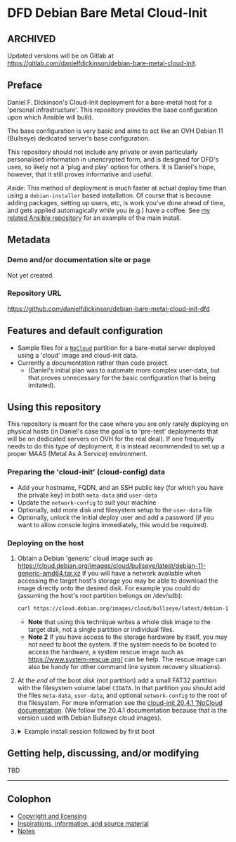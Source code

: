 # DFD Debian Bare Metal Cloud-Init

## ARCHIVED

Updated versions will be on Gitlab at <https://gitlab.com/danielfdickinson/debian-bare-metal-cloud-init>.

## Preface

Daniel F. Dickinson's Cloud-Init deployment for a bare-metal host for a
'personal infrastructure'. This repository provides the base configuration
upon which Ansible will build.

The base configuration is very basic and aims to act like an OVH Debian 11
(Bullseye) dedicated server's base configuration.

This repository should not include any private or even particularly personalised
information in unencrypted form, and is designed for DFD's uses, so likely not
a 'plug and play' option for others. It is Daniel's hope, however, that it still
proves informative and
useful.

_Aside_: This method of deployment is much faster at actual deploy time than
using a `debian-installer` based installation. Of course that is because adding
packages, setting up users, etc, is work you've done ahead of time, and gets
applied automagically while you (e.g.) have a coffee. See [my related Ansible
repository](https://github.com/danielfdickinson/debian-libvirt-ansible-dfd) for
an example of the main install.

## Metadata

### Demo and/or documentation site or page

Not yet created.

### Repository URL

<https://github.com/danielfdickinson/debian-bare-metal-cloud-init-dfd>

## Features and default configuration

* Sample files for a
	[`NoCloud`](https://cloudinit.readthedocs.io/en/20.4.1/topics/datasources/nocloud.html)
	partition for a bare-metal server deployed using a 'cloud' image and
	cloud-init data.
* Currently a documentation rather than code project.
	* (Daniel's initial plan was to automate more complex user-data, but
	that proves unnecessary for the basic configuration that is being imitated).

## Using this repository

This repository is meant for the case where you are only rarely deploying on
physical hosts (in Daniel's case the goal is to 'pre-test' deployments that will
be on dedicated servers on OVH for the real deal). If one frequently needs to do
this type of deployment, it is instead recommended to set up a proper MAAS
(Metal As A Service) environment.

### Preparing the 'cloud-init' (cloud-config) data

* Add your hostname, FQDN, and an SSH public key (for which you have the private
	key) in both `meta-data` and `user-data`
* Update the `network-config` to suit your machine
* Optionally, add more disk and filesystem setup to the `user-data` file
* Optionally, unlock the initial deploy user and add a password (if you want to
	allow console logins immediately, this would be required).

### Deploying on the host

1. Obtain a Debian 'generic' cloud image such as
<https://cloud.debian.org/images/cloud/bullseye/latest/debian-11-generic-amd64.tar.xz>
	If you will have a network available when accessing the target host's
	storage you may be able to download the image directly onto the desired
	disk. For example you could do (assuming the host's root partition belongs on
	/dev/sdb):

	```bash
	curl https://cloud.debian.org/images/cloud/bullseye/latest/debian-11-generic-amd64.tar.xz | tar -O -xJf - disk.raw | dd of=/dev/sdb bs=1M
	```

	* **Note** that using this technique writes a whole disk image to the target
	disk, not a single partition or individual files.
	* **Note 2** If you have access to the storage hardware by itself, you may
	not need to	boot the system. If the system needs to be booted to access the
	hardware, a system rescue image such as <https://www.system-rescue.org/>
	can be help. The rescue image can also be handy for other command line
	system recovery situations).

2. At the _end_ of the boot _disk_ (not partition) add a small FAT32 partition
	with the filesystem volume label `CIDATA`. In that partition you should add
	the files `meta-data`, `user-data`, and optional `network-config` to the root
	of the filesystem. For more information see the [cloud-init 20.4.1 'NoCloud
	documentation](https://cloudinit.readthedocs.io/en/20.4.1/topics/datasources/nocloud.html).
	(We follow the 20.4.1 documentation because that is the version used with
	Debian Bullseye cloud images).

3. <details>
	<summary>Example install session followed by first boot</summary>

	``` text
	GNU GRUB  version 2:2.06.r334.g340377470-1
	+----------------------------------------------------------------------------+
	|  Boot SystemRescue using default options                                   |
	|  Boot SystemRescue and copy system to RAM (copytoram)                      |
	| *Boot with serial and copy system to RAM (copytoram)                       |
	|  Boot SystemRescue and verify integrity of the medium (checksum)           |
	|  [...]                                                                     |
	+----------------------------------------------------------------------------+
	Use the ^ and v keys to select which entry is highlighted.
	Press enter to boot the selected OS, `e' to edit the commands
	before booting or `c' for a command-line.

	The highlighted entry will be executed automatically in 90s

	:: running early hook [udev]
	Starting version 251.6-2-arch

	[...]

	:: Mounting '/dev/disk/by-label/RESCUE905' to '/run/archiso/bootmnt'
	:: Device '/dev/disk/by-label/RESCUE905' mounted successfully.

	[...]

	Welcome to SystemRescue 9.05!

	[  OK  ] Created slice Slice /system/getty.
	[  OK  ] Created slice Slice /system/modprobe.
	[...]
	Starting D-Bus System Message Bus...
	Starting SSH Key Generation...
	Starting SystemRescue Init&hellip;lization, before networking...
	Starting User Login Management...
	[  OK  ] Started D-Bus System Message Bus.
	[  OK  ] Started User Login Management.
	[  OK  ] Listening on Load/Save RF &hellip;itch Status /dev/rfkill Watch.
	[...]
	[  OK  ] Reached target Preparation for Logins.
	[  OK  ] Started Getty on tty1.
	[  OK  ] Started Serial Getty on ttyS0.
	[  OK  ] Reached target Login Prompts.
	[  OK  ] Reached target Multi-User System.

	========= SystemRescue 9.05 (x86_64) ======== ttyS0/6 =========
	https://www.system-rescue.org/

	* Console environment :
		Run setkmap to choose the keyboard layout (also accessible with the arrow up key)
		Run manual to read the documentation of SystemRescue

	* Graphical environment :
		Type startx to run the graphical environment
		X.Org comes with the XFCE environment and several graphical tools:
		- Partition manager: .. gparted
		- Web browser: ........ firefox
		- Text editor: ........ featherpad

	sysrescue login: root (automatic login)

	[root@sysrescue ~]# lsblk -o NAME,SIZE,FSTYPE,LABEL,UUID,MOUNTPOINT
	NAME   SIZE FSTYPE LABEL     UUID              MOUNTPOINT
	loop0  656.6M squash                          /run/archi
	sda    931.5G
	├─sda1 930.5G ext4           e9d180ca-4d05-4e4f-b99e-8c49d6ff5ee7
	├─sda2 953M vfat   CIDATA    0E6B-8C93
	├─sda14 3M
	└─sda15 124M vfat            D2A8-932D
	sdb    1.8T
	└─sdb1 1.8T LVM2_m           etC2dD-f1ph-2Ilc-s9IS-0b9f-k3Zf-D40IOW
	sdc    1.8T
	└─sdc1 1.8T LVM2_m           fvu0Ic-eyX1-3Tpp-02k4-B4zv-tImL-bZ01et
	sdd    0B
	sde    0B
	sdf    0B
	sdg    0B
	sdh    1.7G iso966 RESCUE905 2023-01-31-01-59-58-00
	├─sdh1 730M iso966 RESCUE905 2023-01-31-01-59-58-00
	└─sdh2 1.4M vfat             7F86-83CD
	sr0    1024M

	[root@sysrescue ~]# eject /dev/sdh
	[root@sysrescue ~]# lsblk -oeNAME,SIZE,FSTYPE,LABEL,UUID,MOUNTPOINT
	NAME   SIZE FSTYPE LABEL     UUID              MOUNTPOINT
	loop0  656.6M squash                          /run/archi
	sda    931.5G
	├─sda1 930.5G ext4           e9d180ca-4d05-4e4f-b99e-8c49d6ff5ee7
	├─sda2 953M vfat   CIDATA    0E6B-8C93
	├─sda14 3M
	└─sda15 124M vfat            D2A8-932D
	sdb    1.8T
	└─sdb1 1.8T LVM2_m           etC2dD-f1ph-2Ilc-s9IS-0b9f-k3Zf-D40IOW
	sdc    1.8T
	└─sdc1 1.8T LVM2_m           fvu0Ic-eyX1-3Tpp-02k4-B4zv-tImL-bZ01et
	sdd    0B
	sde    0B
	sdf    0B
	sdg    0B
	sr0    1024M
	[root@sysrescue ~]# lsblk -o NAME,SIZE,FSTYPE,LABEL,UUID,MOUNTPOINT
	NAME   SIZE FSTYPE LABEL     UUID              MOUNTPOINT
	loop0  656.6M squash                          /run/archi
	sda    931.5G
	├─sda1 930.5G ext4           e9d180ca-4d05-4e4f-b99e-8c49d6ff5ee7
	├─sda2 953M vfat   CIDATA    0E6B-8C93
	├─sda14 3M
	└─sda15 124M vfat            D2A8-932D
	sdb    1.8T
	└─sdb1 1.8T LVM2_m           etC2dD-f1ph-2Ilc-s9IS-0b9f-k3Zf-D40IOW
	sdc    1.8T
	└─sdc1 1.8T LVM2_m           fvu0Ic-eyX1-3Tpp-02k4-B4zv-tImL-bZ01et
	sdd    0B
	sde    0B
	sdf    0B
	sdg    0B
	sr0    1024M
	sdh    7.3G ext4   Bare-metal via c   xxxxxxxxxxx-xxxxxx-xxxxx-xxxxx
	sr0   1024M
	[root@sysrescue ~]# mount /dev/sdh /mnt
	[root@sysrescue ~]# cd /mnt
	[root@sysrescue /mnt]# ls
	debian-11-generic-amd64-20230124-1270.tar.xz  lost+found  nocloud
	[root@sysrescue /mnt]# mkdir /media
	[root@sysrescue /mnt]# tar -O -xvJf debian-11-generic-amd64-20230124-1270.tar.xz disk.raw | dd of=/dev/sda1 bs=1M
	disk.raw
	0+190212 records in
	0+190212 records out
	2147483648 bytes (2.1 GB, 2.0 GiB) copied, 30.1568 s, 71.2 MB/s
	[root@sysrescue /mnt]# parted /dev/sda
	GNU Parted 3.5
	Using /dev/sda
	Welcome to GNU Parted! Type 'help' to view a list of commands.
	(parted) print
	Warning: Not all of the space available to /dev/sda appears to be used, you can
	fix the GPT to use all of the space (an extra 1949330864 blocks) or continue
	with the current setting?
	Fix/Ignore? fix
	Model: ATA CT1000BX100SSD1 (scsi)
	Disk /dev/sda: 1000GB
	Sector size (logical/physical): 512B/512B
	Partition Table: gpt
	Disk Flags:

	Number Start    End       Size      File system  Name  Flags
	14     1049kB   4194kB    3146kB    bios_grub
	15     4194kB    134MB    130MB     fat16              boot, esp
	1       134MB   2147MB   2013MB     ext4

	(parted) mkpart "" fat32 -1G -1
	(parted) print
	Model: ATA CT1000BX100SSD1 (scsi)
	Disk /dev/sda: 1000GB
	Sector size (logical/physical): 512B/512B
	Partition Table: gpt
	Disk Flags:

	Number Start    End       Size      File system  Name  Flags
	14     1049kB   4194kB    3146kB    bios_grub
	15     4194kB    134MB    130MB     fat16              boot, esp
	1       134MB   2147MB   2013MB     ext4
	2       999GB   1000GB    999MB     fat32              msftdata

	(parted) quit
	Information: You may need to update /etc/fstab.

	[root@sysrescue /mnt]# mkfs.vfat -F 32 -n CIDATA /dev/sda2
	mkfs.fat 4.2 (2021-01-31)
	[root@sysrescue /mnt]# mount /dev/sda2 /media
	[root@sysrescue /mnt]# ls /media/
	[root@sysrescue /mnt]# mount
	proc on /proc type proc (rw,nosuid,nodev,noexec,relatime)
	sys on /sys type sysfs (rw,nosuid,nodev,noexec,relatime)
	[...]
	tmpfs on /run/user/0 type tmpfs (rw,nosuid,nodev,relatime,size=3180068k,nr_inodes=795017,mode=700,inode64)
	/dev/sdh on /mnt type ext4 (rw,relatime)
	/dev/sda2 on /media type vfat (rw,relatime,fmask=0022,dmask=0022,codepage=437,iocharset=ascii,shortname=mixed,utf8,errors=remount-ro)
	[root@sysrescue /mnt]# ls nocloud/
	meta-data  network-config  user-data
	[root@sysrescue /mnt]# cp nocloud/* /media/
	[root@sysrescue /mnt]# ls /media/
	meta-data  network-config  user-data
	[root@sysrescue /mnt]# umount /media
	[root@sysrescue /mnt]# cd /
	[rooejectt/dev/sdhloud/*o/media/a
	[root@sysrescue /]# mount
	proc on /proc type proc (rw,nosuid,nodev,noexec,relatime)
	sys on /sys type sysfs (rw,nosuid,nodev,noexec,relatime)
	[...]
	tmpfs on /run/user/0 type tmpfs (rw,nosuid,nodev,relatime,size=3180068k,nr_inodes=795017,mode=700,inode64)

	tar -O -xvJf debian-11-generic-amd64-20230124-1270.tar.xz disk.raw | dd of=/dev/mkdirs/media
	lsblk -o NAME,SIZE,FSTYPE,LABEL,UUID,MOUNTPOINT
	NAME    SIZE    FSTYPE  LABEL         UUID             MOUNTPOINT
	loop0    656.6M squashf                               /run/archis
	sda      931.5G
	├─sda1     1.9G ext4                    e9d180ca-4d05-4e4f-b99e-8c49d6ff5ee7
	├─sda2     953M vfat    CIDATA        9B59-C16F
	├─sda14      3M
	└─sda15    124M vfat                  D2A8-932D
	sdb        1.8T
	└─sdb1     1.8T LVM2_me               ftC6dA-fOpg-1Ikc-s0YS-0b9f-k3Zf-D40IOW
	sdc        1.8T
	└─sdc1     1.8T LVM2_me               fbu0Pc-esXk-3Too-01t5-B4zv-tImL-bZ01et
	sdd          0B
	sde          0B
	sdf          0B
	sdg          0B
	sr0       1024M
	[root@sysrescue /]# reboot
	[root@sysrescue /]#
		Stopping Session 1 of User root...
		Stopping Session 2 of User root...
	[  OK  ] Removed slice Slice /system/modprobe.
	[  OK  ] Stopped target Multi-User System.
	[...]
	[  OK  ] Reached target System Shutdown.
	[  OK  ] Reached target Late Shutdown Services.
	[  OK  ] Finished System Reboot.
	[  OK  ] Reached target System Reboot.
	[...]
	[  393.223783] shutdown[1]: Failed to finalize file systems, loop devices, ignoring.
	[  393.508673] reboot: Restarting system
	--------------------------------------------------------------------------------
	[    0.000000] Linux version 5.10.0-21-amd64 (debian-kernel@lists.debian.org) (gcc-10 (Debian 10.2.1-6) 10.2.1 20210110, GNU ld (GNU Binutils for Debian) 2.35.2) #1 SMP Debian 5.10.162-1 (2023-01-21)
	[    0.000000] Command line: BOOT_IMAGE=/boot/vmlinuz-5.10.0-21-amd64 root=UUID=xxxxxx-xxxxxx-xxxxxx-xxxx ro console=tty0 console=ttyS0,115200 earlyprintk=ttyS0,115200 consoleblank=0
	[    0.000000] x86/fpu: Supporting XSAVE feature 0x001: 'x87 floating point registers'
	[    0.000000] x86/fpu: Supporting XSAVE feature 0x002: 'SSE registers'
	[    0.000000] x86/fpu: Supporting XSAVE feature 0x004: 'AVX registers'
	[    0.000000] x86/fpu: xstate_offset[2]:  576, xstate_sizes[2]:  256
	[    0.000000] x86/fpu: Enabled xstate features 0x7, context size is 832 bytes, using 'standard' format.
	[    0.000000] BIOS-provided physical RAM map:
	[...]
	[    5.499258] usbcore: registered new interface driver uas
	[    5.503608] hub 8-0:1.0: 5 ports detected
	Begin: Loading essential drivers ... done.
	[...]
	Begin: Running /scripts/init-premount ... done.
	[...]
	Welcome to Debian GNU/Linux 11 (bullseye)!

	[    6.642082] systemd[1]: Set hostname to <debian>.
	[    6.648738] random: systemd: uninitialized urandom read (16 bytes read)
	[...]
	[  OK  ] Finished Load AppArmor profiles.
	[  OK  ] Started ifup for enp1s0.
	[  OK  ] Started ifup for enp3s0.
		Starting Raise network interfaces...
	[*     ] A start job is running for Raise network interfaces (5s / 5min 3s)
	[   12.698722] e1000e 0000:03:00.0 enp3s0: NIC Link is Up 1000 Mbps Full Duplex, Flow Control: Rx/Tx
	[   12.709838] IPv6: ADDRCONF(NETDEV_CHANGE): enp3s0: link becomes ready
	[   12.782696] e1000e 0000:01:00.0 enp1s0: NIC Link is Up 1000 Mbps Full Duplex, Flow Control: Rx/Tx
	[   12.794432] IPv6: ADDRCONF(NETDEV_CHANGE): enp1s0: link becomes ready
	[...]
	[  OK  ] Finished Raise network interfaces.
	[  OK  ] Reached target Network.
		Starting Initial cloud-ini&hellip; (metadata service crawler)...
	[   20.902510] cloud-init[727]: Cloud-init v. 20.4.1 running 'init' at Tue, 31 Jan 2023 14:49:11 +0000. Up 20.87 seconds.
	[   20.924705] cloud-init[727]: ci-info: +++++++++++++++++++++++++++++++++++++++Net device info+++++++++++++++++++++++++++++++++++++++
	[   20.951306] cloud-init[727]: ci-info: +--------+------+------------------------------+--------------+--------+-------------------+
	[   20.975323] cloud-init[727]: ci-info: | Device |  Up  |     Address                  |      Mask    | Scope  |   Hw-Address      |
	[   20.999314] cloud-init[727]: ci-info: +--------+------+------------------------------+--------------+--------+-------------------+
	[...]
	[   23.502767] cloud-init[808]: Cloud-init v. 20.4.1 running 'modules:config' at Tue, 31 Jan 2023 14:49:13 +0000. Up 22.35 seconds.
	[   23.528529] cloud-init[824]: Cloud-init v. 20.4.1 running 'modules:final' at Tue, 31 Jan 2023 14:49:14 +0000. Up 23.34 seconds.
	[   23.565264] cloud-init[824]: Get:1 http://security.debian.org/debian-security bullseye-security InRelease [48.4 kB]
	[   23.583425] cloud-init[824]: Get:2 http://deb.debian.org/debian bullseye InRelease [116 kB]
	[   23.626995] cloud-init[824]: Get:3 http://deb.debian.org/debian bullseye-updates InRelease [44.1 kB]
	[...]

	Debian GNU/Linux 11 dlcicl01 ttyS0

	dlcicl01 login:

	[   28.875554] cloud-init[824]: Fetched 25.0 MB in 5s (4629 kB/s)
	[   29.773719] cloud-init[824]: Reading package lists...
	[   29.858709] cloud-init[824]: Reading package lists...
	[   30.074568] cloud-init[824]: Building dependency tree...
	[   30.074802] cloud-init[824]: Reading state information...
	[   30.339086] cloud-init[824]: Calculating upgrade...
	[   30.629502] cloud-init[824]: The following packages will be upgraded:
	[   30.632259] cloud-init[824]:     bind9-host bind9-libs curl libcurl3-gnutls libcurl4
	[   30.747156] cloud-init[824]: 5 upgraded, 0 newly installed, 0 to remove and 0 not upgraded.
	[...]
	[   33.768063] cloud-init[824]: Cloud-init v. 20.4.1 finished at Tue, 31 Jan 2023 14:49:24 +0000. Datasource DataSourceNoCloud [seed=/dev/sda2][dsmode=net].  Up 33.76 seconds

	dlcicl01 login:
	```

	</details>

## Getting help, discussing, and/or modifying

TBD

-------

## Colophon

* [Copyright and licensing](LICENSE)
* [Inspirations, information, and source material](ACKNOWLEDGEMENTS.md)
* [Notes](README-NOTES.md)
